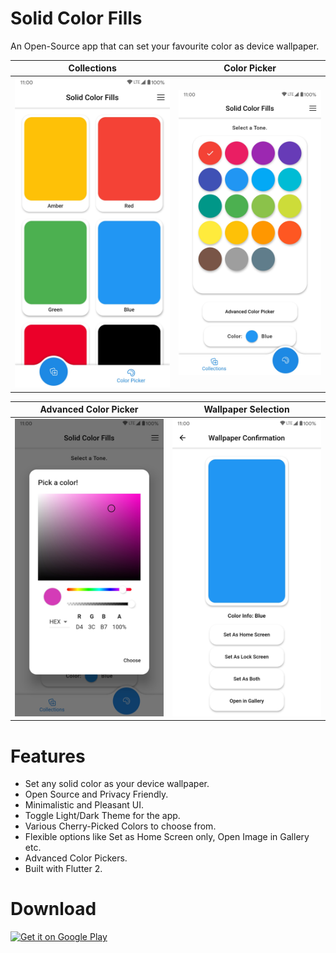 # Solid Color Fills

An Open-Source app that can set your favourite color as device wallpaper.


Collections                |  Color Picker
:-------------------------:|:-------------------------:
![](assets/screenshots/Collections.jpg)  |  ![](assets/screenshots/Color_Picker.jpg)

Advanced Color Picker                |  Wallpaper Selection
:-------------------------:|:-------------------------:
![](assets/screenshots/Adv_Color_Picker.jpg)  |  ![](assets/screenshots/Set_Wallpaper.jpg)


Features
======
* Set any solid color as your device wallpaper.
* Open Source and Privacy Friendly.
* Minimalistic and Pleasant UI.
* Toggle Light/Dark Theme for the app.
* Various Cherry-Picked Colors to choose from.
* Flexible options like Set as Home Screen only, Open Image in Gallery etc.
* Advanced Color Pickers.
* Built with Flutter 2.


Download
======
<a href='https://play.google.com/store/apps/details?id=com.makeshtech.solid_color_fills&pcampaignid=pcampaignidMKT-Other-global-all-co-prtnr-py-PartBadge-Mar2515-1'><img alt='Get it on Google Play' src='https://play.google.com/intl/en_us/badges/static/images/badges/en_badge_web_generic.png'/></a>
